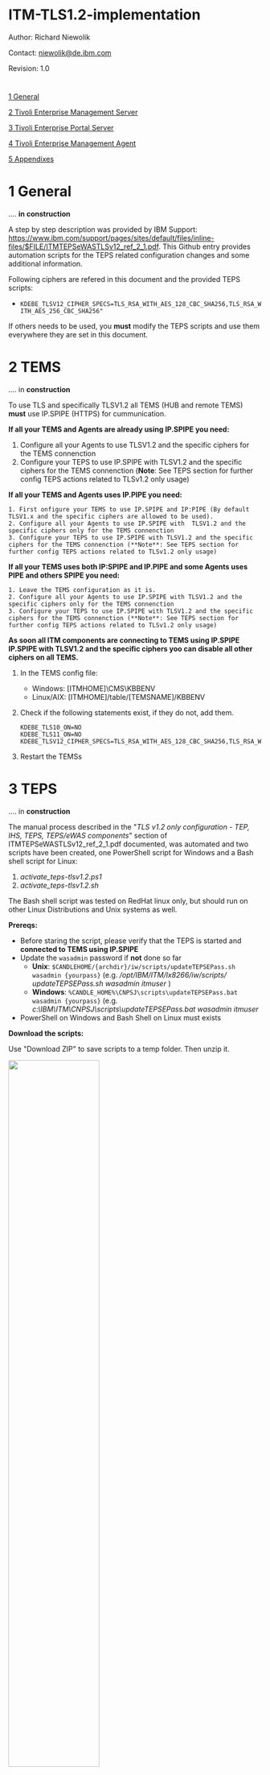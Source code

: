 # ITM-TLS1.2-implementation

Author: Richard Niewolik

Contact: niewolik@de.ibm.com

Revision: 1.0

#

[1 General](#1-general)

[2 Tivoli Enterprise Management Server](#2-tems)

[3 Tivoli Enterprise Portal Server](#3-teps)

[4 Tivoli Enterprise Management Agent](#4-agents)

[5 Appendixes](#5-appendixes)



#

1 General
=========

.... **in construction**

A step by step description was provided by IBM Support: https://www.ibm.com/support/pages/sites/default/files/inline-files/$FILE/ITMTEPSeWASTLSv12_ref_2_1.pdf. 
This Github entry provides automation scripts for the TEPS related configuration changes and some additional information.

Following ciphers are refered in this document and the provided TEPS scripts:
- `KDEBE_TLSV12_CIPHER_SPECS=TLS_RSA_WITH_AES_128_CBC_SHA256,TLS_RSA_WITH_AES_256_CBC_SHA256"`

If others needs to be used, you **must** modify the TEPS scripts and use them everywhere they are set in this document.



2 TEMS
==============

.... in **construction** 

To use TLS and specifically TLSV1.2 all TEMS (HUB and remote TEMS) **must** use IP.SPIPE (HTTPS) for cummunication. 

**If all your TEMS and Agents are already using IP.SPIPE you need:**

  1. Configure all your Agents to use TLSV1.2 and the specific ciphers for the TEMS connenction
  2. Configure your TEPS to use IP.SPIPE with TLSV1.2 and the specific ciphers for the TEMS connenction (**Note**: See TEPS section for further config TEPS actions related to TLSv1.2 only usage)

**If all your TEMS and Agents uses IP.PIPE you need:**

    1. First onfigure your TEMS to use IP.SPIPE and IP:PIPE (By default TLSV1.x and the specific ciphers are allowed to be used).
    2. Configure all your Agents to use IP.SPIPE with  TLSV1.2 and the specific ciphers only for the TEMS connenction
    3. Configure your TEPS to use IP.SPIPE with TLSV1.2 and the specific ciphers for the TEMS connenction (**Note**: See TEPS section for further config TEPS actions related to TLSv1.2 only usage)

**If all your TEMS uses both IP:SPIPE and IP.PIPE and some Agents uses PIPE and others SPIPE you need:**

    1. Leave the TEMS configuration as it is.
    2. Configure all your Agents to use IP.SPIPE with TLSV1.2 and the specific ciphers only for the TEMS connenction
    3. Configure your TEPS to use IP.SPIPE with TLSV1.2 and the specific ciphers for the TEMS connenction (**Note**: See TEPS section for further config TEPS actions related to TLSv1.2 only usage)

**As soon all ITM components are connecting to TEMS using IP.SPIPE IP.SPIPE with TLSV1.2 and the specific ciphers yoo can disable all other ciphers on all TEMS.**

1. In the TEMS config file: 

     - Windows: [ITMHOME]\CMS\KBBENV 
     - Linux/AIX: [ITMHOME]/table/[TEMSNAME]/KBBENV

2. Check if the following statements exist, if they do not, add them.
    
    ```
    KDEBE_TLS10_ON=NO
    KDEBE_TLS11_ON=NO
    KDEBE_TLSV12_CIPHER_SPECS=TLS_RSA_WITH_AES_128_CBC_SHA256,TLS_RSA_WITH_AES_256_CBC_SHA256
    ```
    
3. Restart the TEMSs



3 TEPS
==============

.... in **construction** 

The manual process described in the "_TLS v1.2 only configuration - TEP, IHS, TEPS, TEPS/eWAS components_" section of ITMTEPSeWASTLSv12_ref_2_1.pdf documented, was automated and two scripts have been created, one PowerShell script for Windows and a Bash shell script for Linux:
1. _activate_teps-tlsv1.2.ps1_
1. _activate_teps-tlsv1.2.sh_

The Bash shell script was tested on RedHat linux only, but should run on other Linux Distributions and Unix systems as well.

**Prereqs:**

- Before staring the script, please verify that the TEPS is started and **connected to TEMS using IP.SPIPE**
- Update the `wasadmin` password if **not** done so far
    - **Unix**: `$CANDLEHOME/{archdir}/iw/scripts/updateTEPSEPass.sh wasadmin {yourpass}` (e.g. _/opt/IBM/ITM/lx8266/iw/scripts/ updateTEPSEPass.sh wasadmin itmuser_ )
    - **Windows**: `%CANDLE_HOME%\CNPSJ\scripts\updateTEPSEPass.bat wasadmin {yourpass}` (e.g. _c:\IBM\ITM\CNPSJ\scripts\updateTEPSEPass.bat wasadmin itmuser_ 
- PowerShell on Windows and Bash Shell on Linux must exists

**Download the scripts:**

Use "Download ZIP" to save scripts to a temp folder. Then unzip it.

<img src="https://media.github.ibm.com/user/85313/files/a8ede000-b0df-11ec-86d9-bf7e122e6f83" width="60%" height="60%">

**Execution:**

Both scripts are looking for the ITMHOME folder variables (%CANDLE_HOME on Windows and $CANDLEHOME on Linux). If not existing you need to use the `-h [ITMHOME]` option. The Shell script tries also to find the required "arch" folder (e.g. lx8266) but you can use the `a [ arch ]` to provide the directory name.

Windows: 
- Open PowerShell cmd prompt and go to the temp directory
- launch script via `.\activate_teps-tlsv1.2.ps1 [-h ITMHOME ]`

After script finished reconfigure TEPS, CNP (TEP Destopt CLient) and CNB (TEP Browser/WebStart CLient) component using MTEMS

Unix/Linux
- Open shell prompt and go to the temp directory
- launch script via `./activate_teps-tlsv1.2.sh [-h ITMHOME] -a [ arch ]`



4 Agents
==============

**.... in construction**

5 Appendixes
============

**.... in construction**



